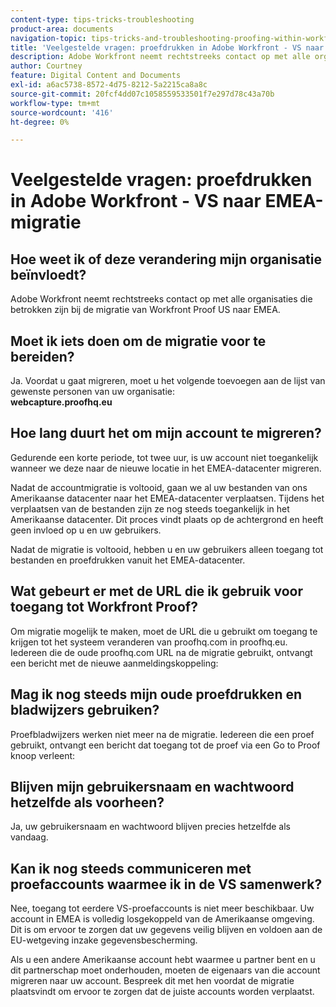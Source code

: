 ```yaml
---
content-type: tips-tricks-troubleshooting
product-area: documents
navigation-topic: tips-tricks-and-troubleshooting-proofing-within-workfront
title: 'Veelgestelde vragen: proefdrukken in Adobe Workfront - VS naar EMEA-migratie'
description: Adobe Workfront neemt rechtstreeks contact op met alle organisaties die betrokken zijn bij de migratie van Workfront Proof US naar EMEA.
author: Courtney
feature: Digital Content and Documents
exl-id: a6ac5738-8572-4d75-8212-5a2215ca8a8c
source-git-commit: 20fcf4dd07c1058559533501f7e297d78c43a70b
workflow-type: tm+mt
source-wordcount: '416'
ht-degree: 0%

---
```


# Veelgestelde vragen: proefdrukken in Adobe Workfront - VS naar EMEA-migratie

## Hoe weet ik of deze verandering mijn organisatie beïnvloedt? 

Adobe Workfront neemt rechtstreeks contact op met alle organisaties die betrokken zijn bij de migratie van Workfront Proof US naar EMEA.

## Moet ik iets doen om de migratie voor te bereiden?

Ja. Voordat u gaat migreren, moet u het volgende toevoegen aan de lijst van gewenste personen van uw organisatie:\
**webcapture.proofhq.eu**

## Hoe lang duurt het om mijn account te migreren?

Gedurende een korte periode, tot twee uur, is uw account niet toegankelijk wanneer we deze naar de nieuwe locatie in het EMEA-datacenter migreren.

Nadat de accountmigratie is voltooid, gaan we al uw bestanden van ons Amerikaanse datacenter naar het EMEA-datacenter verplaatsen. Tijdens het verplaatsen van de bestanden zijn ze nog steeds toegankelijk in het Amerikaanse datacenter. Dit proces vindt plaats op de achtergrond en heeft geen invloed op u en uw gebruikers.

Nadat de migratie is voltooid, hebben u en uw gebruikers alleen toegang tot bestanden en proefdrukken vanuit het EMEA-datacenter. 

## Wat gebeurt er met de URL die ik gebruik voor toegang tot Workfront Proof?

Om migratie mogelijk te maken, moet de URL die u gebruikt om toegang te krijgen tot het systeem veranderen van proofhq.com in proofhq.eu. Iedereen die de oude proofhq.com URL na de migratie gebruikt, ontvangt een bericht met de nieuwe aanmeldingskoppeling:

## Mag ik nog steeds mijn oude proefdrukken en bladwijzers gebruiken?

Proefbladwijzers werken niet meer na de migratie. Iedereen die een proef gebruikt, ontvangt een bericht dat toegang tot de proef via een Go to Proof knoop verleent:

## Blijven mijn gebruikersnaam en wachtwoord hetzelfde als voorheen?

Ja, uw gebruikersnaam en wachtwoord blijven precies hetzelfde als vandaag.

## Kan ik nog steeds communiceren met proefaccounts waarmee ik in de VS samenwerk?

Nee, toegang tot eerdere VS-proefaccounts is niet meer beschikbaar. Uw account in EMEA is volledig losgekoppeld van de Amerikaanse omgeving. Dit is om ervoor te zorgen dat uw gegevens veilig blijven en voldoen aan de EU-wetgeving inzake gegevensbescherming.

Als u een andere Amerikaanse account hebt waarmee u partner bent en u dit partnerschap moet onderhouden, moeten de eigenaars van die account migreren naar uw account. Bespreek dit met hen voordat de migratie plaatsvindt om ervoor te zorgen dat de juiste accounts worden verplaatst.

